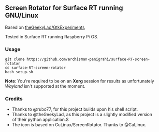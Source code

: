 ## Screen Rotator for Surface RT running GNU/Linux

Based on [theGeekyLad/GtkExperiments](https://github.com/theGeekyLad/GtkExperiments)

Tested in Surface RT running Raspberry Pi OS.
### Usage

```
git clone https://github.com/archisman-panigrahi/surface-RT-screen-rotator
cd surface-RT-screen-rotator
bash setup.sh
```


**Note**: You're required to be on an **Xorg** session for results as unfortunately _Wayland_ isn't supported at the moment.

### Credits

- Thanks to @rubo77, for this project builds upon his shell script.
- Thanks to @theGeekyLad, as this project is a slightly modified version of their python application.S
- The icon is based on GuLinux/ScreenRotator. Thanks to @GuLinux.
